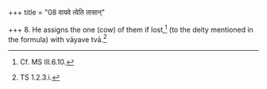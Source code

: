 +++
title = "08 वायवे त्वेति तासान्"

+++
8. He assigns the one (cow) of them if lost,[^1] (to the deity mentioned in the formula) with vāyave tvā.[^2]  


[^1]: Cf. MS III.6.10.  

[^2]: TS 1.2.3.i.  
